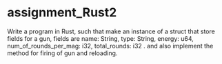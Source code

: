 # assignment_Rust2
Write a program in Rust, such that make an instance of a struct that store fields for a gun, fields are name: String, type: String, energy: u64, num_of_rounds_per_mag: i32, total_rounds: i32 . and also implement the method for firing of gun and reloading.
